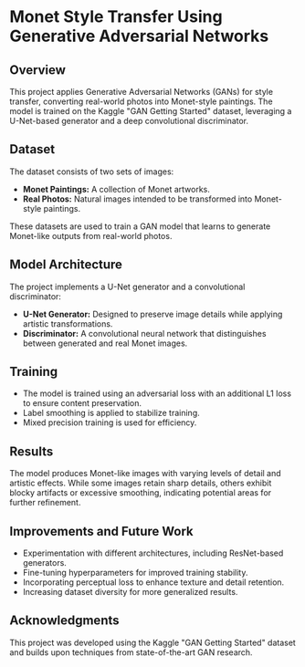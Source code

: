 # Monet Style Transfer Using Generative Adversarial Networks

## Overview
This project applies Generative Adversarial Networks (GANs) for style transfer, converting real-world photos into Monet-style paintings. The model is trained on the Kaggle "GAN Getting Started" dataset, leveraging a U-Net-based generator and a deep convolutional discriminator.

## Dataset
The dataset consists of two sets of images:
- **Monet Paintings:** A collection of Monet artworks.
- **Real Photos:** Natural images intended to be transformed into Monet-style paintings.

These datasets are used to train a GAN model that learns to generate Monet-like outputs from real-world photos.

## Model Architecture
The project implements a U-Net generator and a convolutional discriminator:
- **U-Net Generator:** Designed to preserve image details while applying artistic transformations.
- **Discriminator:** A convolutional neural network that distinguishes between generated and real Monet images.

## Training
- The model is trained using an adversarial loss with an additional L1 loss to ensure content preservation.
- Label smoothing is applied to stabilize training.
- Mixed precision training is used for efficiency.

## Results
The model produces Monet-like images with varying levels of detail and artistic effects. While some images retain sharp details, others exhibit blocky artifacts or excessive smoothing, indicating potential areas for further refinement.

## Improvements and Future Work
- Experimentation with different architectures, including ResNet-based generators.
- Fine-tuning hyperparameters for improved training stability.
- Incorporating perceptual loss to enhance texture and detail retention.
- Increasing dataset diversity for more generalized results.




## Acknowledgments
This project was developed using the Kaggle "GAN Getting Started" dataset and builds upon techniques from state-of-the-art GAN research.
